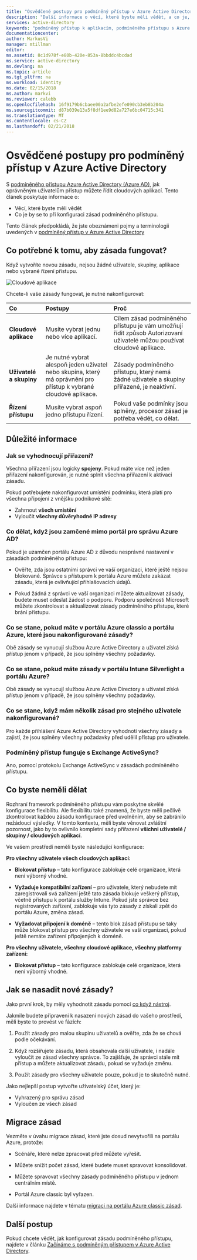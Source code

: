```yaml
---
title: "Osvědčené postupy pro podmíněný přístup v Azure Active Directory | Microsoft Docs"
description: "Další informace o věcí, které byste měli vědět, a co je, že byste neměli dělat při konfiguraci zásad podmíněného přístupu."
services: active-directory
keywords: "podmíněný přístup k aplikacím, podmíněného přístupu s Azure AD, zabezpečený přístup k prostředkům společnosti, zásady podmíněného přístupu"
documentationcenter: 
author: MarkusVi
manager: mtillman
editor: 
ms.assetid: 8c1d978f-e80b-420e-853a-8bbddc4bcdad
ms.service: active-directory
ms.devlang: na
ms.topic: article
ms.tgt_pltfrm: na
ms.workload: identity
ms.date: 02/15/2018
ms.author: markvi
ms.reviewer: calebb
ms.openlocfilehash: 16f9179b6cbaee00a2afbe2efe090cb3eb8b204a
ms.sourcegitcommit: d87b039e13a5f8df1ee9d82a727e6bc04715c341
ms.translationtype: MT
ms.contentlocale: cs-CZ
ms.lasthandoff: 02/21/2018
---
```

# <a name="best-practices-for-conditional-access-in-azure-active-directory"></a>Osvědčené postupy pro podmíněný přístup v Azure Active Directory

S [podmíněného přístupu Azure Active Directory (Azure AD)](active-directory-conditional-access-azure-portal.md), jak oprávněným uživatelům přístup můžete řídit cloudových aplikací. Tento článek poskytuje informace o:

- Věcí, které byste měli vědět 
- Co je by se to při konfiguraci zásad podmíněného přístupu. 

Tento článek předpokládá, že jste obeznámeni pojmy a terminologii uvedených v [podmíněný přístup v Azure Active Directory](active-directory-conditional-access-azure-portal.md)



## <a name="whats-required-to-make-a-policy-work"></a>Co potřebné k tomu, aby zásada fungovat?

Když vytvoříte novou zásadu, nejsou žádné uživatele, skupiny, aplikace nebo vybrané řízení přístupu.

![Cloudové aplikace](./media/active-directory-conditional-access-best-practices/02.png)


Chcete-li vaše zásady fungovat, je nutné nakonfigurovat:


|Co           | Postupy                                  | Proč|
|:--            | :--                                  | :-- |
|**Cloudové aplikace** |Musíte vybrat jednu nebo více aplikací.  | Cílem zásad podmíněného přístupu je vám umožňují řídit způsob Autorizovaní uživatelé můžou používat cloudové aplikace.|
| **Uživatelé a skupiny** | Je nutné vybrat alespoň jeden uživatel nebo skupina, který má oprávnění pro přístup k vybrané cloudové aplikace. | Zásady podmíněného přístupu, který nemá žádné uživatele a skupiny přiřazené, je neaktivní. |
| **Řízení přístupu** | Musíte vybrat aspoň jedno přístupu řízení. | Pokud vaše podmínky jsou splněny, procesor zásad je potřeba vědět, co dělat.|




## <a name="what-you-should-know"></a>Důležité informace

### <a name="how-are-assignments-evaluated"></a>Jak se vyhodnocují přiřazení?

Všechna přiřazení jsou logicky **spojeny**. Pokud máte více než jeden přiřazení nakonfigurován, je nutné splnit všechna přiřazení k aktivaci zásadu.  

Pokud potřebujete nakonfigurovat umístění podmínku, která platí pro všechna připojení z vnějšku podnikové sítě:

- Zahrnout **všech umístění**
- Vyloučit **všechny důvěryhodné IP adresy**


### <a name="what-to-do-if-you-are-locked-out-of-the-azure-ad-admin-portal"></a>Co dělat, když jsou zamčené mimo portál pro správu Azure AD?

Pokud je uzamčen portálu Azure AD z důvodu nesprávné nastavení v zásadách podmíněného přístupu:

- Ověřte, zda jsou ostatními správci ve vaší organizaci, které ještě nejsou blokované. Správce s přístupem k portálu Azure můžete zakázat zásadu, která je ovlivňující přihlašovacích údajů. 

- Pokud žádná z správci ve vaší organizaci můžete aktualizovat zásady, budete muset odeslat žádost o podporu. Podporu společnosti Microsoft můžete zkontrolovat a aktualizovat zásady podmíněného přístupu, které brání přístupu.


### <a name="what-happens-if-you-have-policies-in-the-azure-classic-portal-and-azure-portal-configured"></a>Co se stane, pokud máte v portálu Azure classic a portálu Azure, které jsou nakonfigurované zásady?  

Obě zásady se vynucují službou Azure Active Directory a uživatel získá přístup jenom v případě, že jsou splněny všechny požadavky.

### <a name="what-happens-if-you-have-policies-in-the-intune-silverlight-portal-and-the-azure-portal"></a>Co se stane, pokud máte zásady v portálu Intune Silverlight a portálu Azure?

Obě zásady se vynucují službou Azure Active Directory a uživatel získá přístup jenom v případě, že jsou splněny všechny požadavky.

### <a name="what-happens-if-i-have-multiple-policies-for-the-same-user-configured"></a>Co se stane, když mám několik zásad pro stejného uživatele nakonfigurované?  

Pro každé přihlášení Azure Active Directory vyhodnotí všechny zásady a zajistí, že jsou splněny všechny požadavky před udělil přístup pro uživatele.


### <a name="does-conditional-access-work-with-exchange-activesync"></a>Podmíněný přístup funguje s Exchange ActiveSync?

Ano, pomocí protokolu Exchange ActiveSync v zásadách podmíněného přístupu.






## <a name="what-you-should-avoid-doing"></a>Co byste neměli dělat

Rozhraní framework podmíněného přístupu vám poskytne skvělé konfigurace flexibilitu. Ale flexibilitu také znamená, že byste měli pečlivě zkontrolovat každou zásadu konfigurace před uvolněním, aby se zabránilo nežádoucí výsledky. V tomto kontextu, měli byste věnovat zvláštní pozornost, jako by to ovlivnilo kompletní sady přiřazení **všichni uživatelé / skupiny / cloudových aplikací**.

Ve vašem prostředí neměli byste následující konfigurace:


**Pro všechny uživatele všech cloudových aplikací:**

- **Blokovat přístup** – tato konfigurace zablokuje celé organizace, která není výborný vhodné.

- **Vyžaduje kompatibilní zařízení** – pro uživatele, který nebudete mít zaregistrovali svá zařízení ještě tato zásada blokuje veškerý přístup, včetně přístupu k portálu služby Intune. Pokud jste správce bez registrovaných zařízení, zablokuje vás tyto zásady z získali zpět do portálu Azure, změna zásad.

- **Vyžadovat připojení k doméně** – tento blok zásad přístupu se taky může blokovat přístup pro všechny uživatele ve vaší organizaci, pokud ještě nemáte zařízení připojených k doméně.


**Pro všechny uživatele, všechny cloudové aplikace, všechny platformy zařízení:**

- **Blokovat přístup** – tato konfigurace zablokuje celé organizace, která není výborný vhodné.


## <a name="how-should-you-deploy-a-new-policy"></a>Jak se nasadit nové zásady?

Jako první krok, by měly vyhodnotit zásadu pomocí [co když nástroj](active-directory-conditional-access-whatif.md).

Jakmile budete připraveni k nasazení nových zásad do vašeho prostředí, měli byste to provést ve fázích:

1. Použít zásady pro malou skupinu uživatelů a ověřte, zda že se chová podle očekávání. 

2.  Když rozšiřujete zásadu, která obsahovala další uživatele, i nadále vyloučit ze zásad všechny správce. To zajišťuje, že správci stále mít přístup a můžete aktualizovat zásadu, pokud se vyžaduje změnu.

3. Použít zásady pro všechny uživatele pouze, pokud je to skutečně nutné. 

Jako nejlepší postup vytvořte uživatelský účet, který je:

- Vyhrazený pro správu zásad 
- Vyloučen ze všech zásad


## <a name="policy-migration"></a>Migrace zásad

Vezměte v úvahu migrace zásad, které jste dosud nevytvořili na portálu Azure, protože:

- Scénáře, které nelze zpracovat před můžete vyřešit.

- Můžete snížit počet zásad, které budete muset spravovat konsolidovat.   

- Můžete spravovat všechny zásady podmíněného přístupu v jednom centrálním místě.

- Portál Azure classic byl vyřazen.   


Další informace najdete v tématu [migraci na portálu Azure classic zásad](active-directory-conditional-access-migration.md).


## <a name="next-steps"></a>Další postup

Pokud chcete vědět, jak konfigurovat zásadu podmíněného přístupu, najdete v článku [Začínáme s podmíněným přístupem v Azure Active Directory](active-directory-conditional-access-azure-portal-get-started.md).
